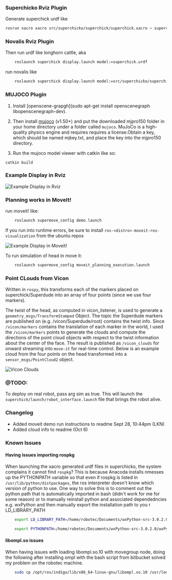 ### Superchicko Rviz Plugin

Generate superchick urdf like 

```bash
rosrun xacro xacro src/superchicko/superchick/superchick.xacro > superchick.xacro
```

### Novalis Rviz Plugin
Then run urdf like longhorn cattle, aka

```bash
	roslaunch superchick display.launch model:=superchick.urdf
```

run novalis like

```bash
	roslaunch superchick display.launch model:=src/superchicko/superchick/novalis.xacro
```

### MUJOCO Plugin

1. 	Install [openscene-grapgh](sudo apt-get install openscenegraph libopenscenegraph-dev). 

2. Then install [mujoco](https://www.roboti.us/index.html) (v1.50+) and put the downloaded mjpro150 folder in your home directory under a folder called `mujoco`. MuJoCo is a high-quality physics engine and requires requires a license.Obtain a key, which should be named mjkey.txt, and place the key into the mjpro150 directory.

3. Run the mujoco model viewer with catkin like so:

`catkin build`

### Example Display in Rviz
![Example Display in Rviz](/superchick/meshes/model.png)

### Planning works in MoveIt! 

run moveit! like:

```bash
	roslaunch supermove_config demo.launch 
```
If you run into runtime errors, be sure to install  `ros-<distro>-moveit-ros-visualization` from the ubuntu repos

![Example Display in Moveit!](/superchick/meshes/moveit!.png)

To run simulation of head in move it:

```bash
	roslaunch supermove_config moveit_planning_execution.launch 
```

### Point CLouds from Vicon 

Written in `rospy`, this transforms each of the markers placed on superchick/Superdude into an array of four points (since we use four markers).

The twist of the head, as computed in vicon_listener, is used to generate a `geometry_msgs/TransformStamped` Object. The topic the Superdude markers are published
on (e.g. /vicon/Superdude/root) contains the twist info. Since `/vicon/markers` contains the translation of each marker in the world, I used the `/vicon/markers` points to generate the clouds and compute the directions of the point cloud objects with respect to the twist information about the center of the face.
The result is published as `/vicon_clouds` for onward streaming into `move-it` for real-time control. Below is an example cloud from the four points on the head transformed into a `sensor_msgs/PointCloud2` object.

![Vicon Clouds](/superchick_cloud/clouds.png)


### @TODO:
To deploy on real robot, pass arg sim as true. This will launch the `superchick/launch/robot_interface.launch` file that brings the robot alive.

### Changelog

- Added moveit demo run instructions to readme Sept 28, 10:44pm (LKN)
- Added cloud info to readme (Oct 6)


### Known Issues

#### Having issues importing rospkg 
When launching the xacro generated urdf files in superchicko, the system complains it cannot find `rospkg`?
This is because Anacoda installs nmesses up the PYTHONPATH variable so that even if rospkg is listed in `/usr/lib/python/distpackages`, the ros interpreter doesn't know which version of python to use. One way to solve this is to comment out the python path that is automatically imported in bash (didn't work for me for some reason) or to manually reinstall python and associated dependedncies e.g. wxPython and then manually export the installation path to you r LD_LIBRARY_PATH

```bash
	export LD_LIBRARY_PATH=/home/robotec/Documents/wxPython-src-3.0.2.0/bld/lib:/usr/local/lib/x86_64-linux-gnu/:$LD_LIBRARY_PATH

	export PYTHONPATH=/home/robotec/Documents/wxPython-src-3.0.2.0/wxPython:$PYTHONPATH
```

#### libompl.so issues
When having issues with loading libompl.so.10 with movegroup node, doing the following after installing ompl with the bash script from bitbucket solved my problem on the robotec machine.

```bash
	sudo cp /opt/ros/indigo/lib/x86_64-linux-gnu/libompl.so.10 /usr/local/lib/x86_64-linux-gnu/